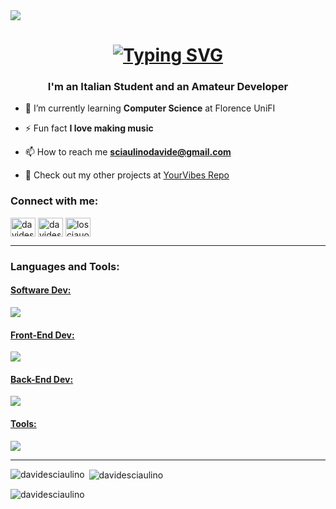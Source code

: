 <img src="https://visitor-badge.laobi.icu/badge?page_id=DavideSciaulino.DavideSciaulino"/>

<h1 align=center>
  <a href="https://git.io/typing-svg">
    <img src="https://readme-typing-svg.demolab.com?font=Fira+Code&size=35&duration=3000&pause=500&center=true&random=false&width=435&lines=Hi+There!;I'm+Davide+Sciaulino" alt="Typing SVG" />
  </a>
</h1>

<h3 align="center">I'm an Italian Student and an Amateur Developer</h3>

- 🌱 I’m currently learning **Computer Science** at Florence UniFI

- ⚡ Fun fact **I love making music**

- 📫 How to reach me **sciaulinodavide@gmail.com**

- 📂 Check out my other projects at <a href="https://github.com/orgs/YourVibes/repositories">YourVibes Repo</a>

<h3 align="left">Connect with me:</h3>
<p align="left">
  <a href="https://linkedin.com/in/davide-sciaulino-3b4b7723b/" target="blank"><img align="center" src="https://raw.githubusercontent.com/rahuldkjain/github-profile-readme-generator/master/src/images/icons/Social/linked-in-alt.svg" alt="davidesciaulino" height="30" width="40" /></a>
  <a href="https://fb.com/davidesciaulino" target="blank"><img align="center" src="https://raw.githubusercontent.com/rahuldkjain/github-profile-readme-generator/master/src/images/icons/Social/facebook.svg" alt="davidesciaulino" height="30" width="40" /></a>
  <a href="https://instagram.com/losciauoff" target="blank"><img align="center" src="https://raw.githubusercontent.com/rahuldkjain/github-profile-readme-generator/master/src/images/icons/Social/instagram.svg" alt="losciauoff" height="30" width="40" /></a>
</p>

<hr>

<h3 align="left">Languages and Tools:</h3>
<a href="https://skillicons.dev">
  <h4>Software Dev:</h4>
  <img src="https://skillicons.dev/icons?i=c,cpp,cs,dotnet,dart,java,py" /><br>
  <h4>Front-End Dev:</h4>
  <img src="https://skillicons.dev/icons?i=html,css,js,react,flutter" /><br>
  <h4>Back-End Dev:</h4>
  <img src="https://skillicons.dev/icons?i=php,mongodb,mysql,nodejs" /><br>
  <h4>Tools:</h4>
  <img src="https://skillicons.dev/icons?i=eclipse,figma,git,visualstudio,vscode" />
</a>

<hr>

<p><img align="left" src="https://github-readme-stats.vercel.app/api/top-langs?username=davidesciaulino&show_icons=true&locale=en&layout=compact&theme=dark" alt="davidesciaulino" /></p>
<p>&nbsp;<img align="center" src="https://github-readme-stats.vercel.app/api?username=davidesciaulino&show_icons=true&locale=en&theme=dark" alt="davidesciaulino" /></p>
<p><img align="center" src="https://github-readme-streak-stats.herokuapp.com/?user=davidesciaulino&theme=dark" alt="davidesciaulino" /></p><br>


